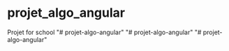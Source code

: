 # projet_algo_angular
Projet for school
"# projet-algo-angular" 
"# projet-algo-angular" 
"# projet-algo-angular" 
